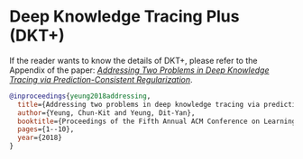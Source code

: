 # Deep Knowledge Tracing Plus (DKT+)

If the reader wants to know the details of DKT+, please refer to the Appendix of the paper: *[Addressing Two Problems in Deep Knowledge Tracing via
Prediction-Consistent Regularization](https://arxiv.org/pdf/1806.02180.pdf)*.

```bibtex
@inproceedings{yeung2018addressing,
  title={Addressing two problems in deep knowledge tracing via prediction-consistent regularization},
  author={Yeung, Chun-Kit and Yeung, Dit-Yan},
  booktitle={Proceedings of the Fifth Annual ACM Conference on Learning at Scale},
  pages={1--10},
  year={2018}
}
```
